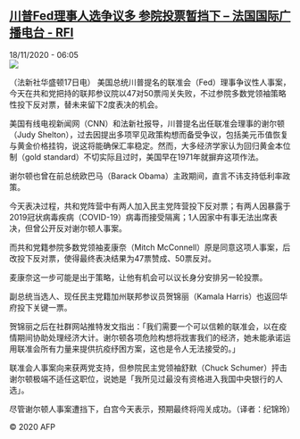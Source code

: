 <!--1605682472000-->
[川普Fed理事人选争议多 参院投票暂挡下 – 法国国际广播电台 - RFI](http://www.rfi.fr//cn/contenu/20201118-%E5%B7%9D%E6%99%AEfed%E7%90%86%E4%BA%8B%E4%BA%BA%E9%80%89%E4%BA%89%E8%AE%AE%E5%A4%9A-%E5%8F%82%E9%99%A2%E6%8A%95%E7%A5%A8%E6%9A%82%E6%8C%A1%E4%B8%8B)
------

<div>18/11/2020 - 06:05</div><img src="https://s.rfi.fr/media/display/a4acd45e-2960-11eb-a4ba-005056bff430/w:310/p:16x9/int0004b.201118130501.jpg"><div class="t-content__body u-clearfix"><p>（法新社华盛顿17日电）    美国总统川普提名的联准会（Fed）理事争议性人事案，今天在共和党把持的联邦参议院以47对50票闯关失败，不过参院多数党领袖策略性投下反对票，替未来留下2度表决的机会。</p><p>    美国有线电视新闻网（CNN）和法新社报导，川普提名出任联准会理事的谢尔顿（Judy Shelton），过去因提出多项罕见政策构想而备受争议，包括美元币值恢复与黄金价格挂钩，说这将能确保汇率稳定。然而，大多经济学家认为回归黄金本位制（gold standard）不切实际且过时，美国早在1971年就摒弃这项作法。</p><p>    谢尔顿也曾在前总统欧巴马（Barack Obama）主政期间，直言不讳支持低利率政策。</p><p>    今天表决过程，共和党阵营中有两人加入民主党阵营投下反对票；有两人因暴露于2019冠状病毒疾病（COVID-19）病毒而接受隔离；1人因家中有事无法出席表决，但曾公开反对谢尔顿人事案。</p><p>    而共和党籍参院多数党领袖麦康奈（Mitch McConnell）原是同意这项人事案，后改投下反对票，使得最终表决结果为47票赞成、50票反对。</p><p>    麦康奈这一步可能是出于策略，让他有机会可以议长身分安排另一轮投票。</p><p>    副总统当选人、现任民主党籍加州联邦参议员贺锦丽（Kamala Harris）也返回华府投下关键一票。</p><p>    贺锦丽之后在社群网站推特发文指出：「我们需要一个可以信赖的联准会，以在疫情期间协助处理经济大计。谢尔顿各项危险构想将戕害我们的经济，她未能承诺运用联准会所有力量来提供抗疫纾困方案，这也是令人无法接受的。」</p><p>    联准会人事案向来获两党支持，但参院民主党领袖舒默（Chuck Schumer）抨击谢尔顿极端不适任这职位，说她是「我所见过最没有资格进入我国中央银行的人选」。</p><p>    尽管谢尔顿人事案遭挡下，白宫今天表示，预期最终将闯关成功。（译者：纪锦玲）</p><p class="t-copyright">© 2020 AFP</p>        </div>
